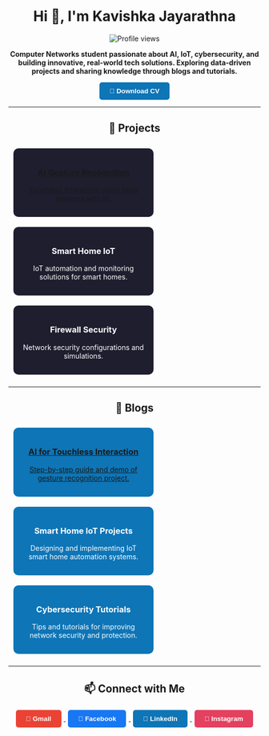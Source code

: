 <h1 align="center">Hi 👋, I'm Kavishka Jayarathna</h1>

<p align="center">
  <img src="https://komarev.com/ghpvc/?username=cyberx200&label=Profile%20Views&color=0e75b6&style=flat" alt="Profile views" />
</p>

<p align="center">
  <strong>Computer Networks student passionate about AI, IoT, cybersecurity, and building innovative, real-world tech solutions. Exploring data-driven projects and sharing knowledge through blogs and tutorials.</strong>
</p>

<p align="center">
  <a href="https://yourdomain.com/cv.pdf" target="_blank">
    <button style="background-color:#0e75b6;color:white;border:none;padding:10px 20px;border-radius:5px;cursor:pointer;font-weight:bold;">📄 Download CV</button>
  </a>
</p>

---

<h2 align="center">🚀 Projects</h2>
<p align="center">
  <a href="https://github.com/yourusername/gesture-ai" target="_blank">
    <div style="display:inline-block;background:#1e1e2f;color:white;padding:15px;margin:10px;border-radius:10px;width:250px;text-align:center;">
      <h3>AI Gesture Recognition</h3>
      <p>Touchless interaction using hand gestures with AI.</p>
    </div>
  </a>
  <a href="https://github.com/yourusername/smart-home-iot" target="_blank">
    <div style="display:inline-block;background:#1e1e2f;color:white;padding:15px;margin:10px;border-radius:10px;width:250px;text-align:center;">
      <h3>Smart Home IoT</h3>
      <p>IoT automation and monitoring solutions for smart homes.</p>
    </div>
  </a>
  <a href="https://github.com/yourusername/asa-firewall" target="_blank">
    <div style="display:inline-block;background:#1e1e2f;color:white;padding:15px;margin:10px;border-radius:10px;width:250px;text-align:center;">
      <h3>Firewall Security</h3>
      <p>Network security configurations and simulations.</p>
    </div>
  </a>
</p>

---

<h2 align="center">📝 Blogs</h2>
<p align="center">
  <a href="https://cyberxdiscussion.blogspot.com/" target="_blank">
    <div style="display:inline-block;background:#0e75b6;color:white;padding:15px;margin:10px;border-radius:10px;width:250px;text-align:center;">
      <h3>AI for Touchless Interaction</h3>
      <p>Step-by-step guide and demo of gesture recognition project.</p>
    </div>
  </a>
  <a href="https://cyberxdiscussion.blogspot.com/" target="_blank">
    <div style="display:inline-block;background:#0e75b6;color:white;padding:15px;margin:10px;border-radius:10px;width:250px;text-align:center;">
      <h3>Smart Home IoT Projects</h3>
      <p>Designing and implementing IoT smart home automation systems.</p>
    </div>
  </a>
  <a href="https://cyberxdiscussion.blogspot.com/" target="_blank">
    <div style="display:inline-block;background:#0e75b6;color:white;padding:15px;margin:10px;border-radius:10px;width:250px;text-align:center;">
      <h3>Cybersecurity Tutorials</h3>
      <p>Tips and tutorials for improving network security and protection.</p>
    </div>
  </a>
</p>

---

<h2 align="center">📫 Connect with Me</h2>
<p align="center">
  <a href="mailto:gayan17335kavishka@gmail.com" target="_blank">
    <button style="background-color:#ea4335;color:white;border:none;padding:10px 20px;margin:5px;border-radius:5px;cursor:pointer;font-weight:bold;">📧 Gmail</button>
  </a>
  <a href="https://facebook.com/gayankavishka" target="_blank">
    <button style="background-color:#1877f2;color:white;border:none;padding:10px 20px;margin:5px;border-radius:5px;cursor:pointer;font-weight:bold;">📘 Facebook</button>
  </a>
  <a href="https://linkedin.com/in/kavishkajayarathna" target="_blank">
    <button style="background-color:#0e75b6;color:white;border:none;padding:10px 20px;margin:5px;border-radius:5px;cursor:pointer;font-weight:bold;">💼 LinkedIn</button>
  </a>
  <a href="https://instagram.com/g_a_y_a_n_kavishka" target="_blank">
    <button style="background-color:#e4405f;color:white;border:none;padding:10px 20px;margin:5px;border-radius:5px;cursor:pointer;font-weight:bold;">📸 Instagram</button>
  </a>
</p>
